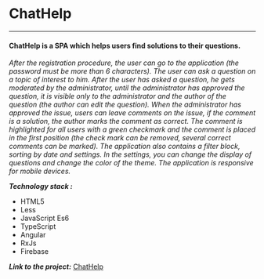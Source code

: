 # **ChatHelp**
***
#### ChatHelp is a SPA which helps users find solutions to their questions.

_After the registration procedure, the user can go to the application (the password must be more than 6 characters). The user can ask a question on a topic of interest to him. After the user has asked a question, he gets moderated by the administrator, until the administrator has approved the question, it is visible only to the administrator and the author of the question (the author can edit the question). When the administrator has approved the issue, users can leave comments on the issue, if the comment is a solution, the author marks the comment as correct. The comment is highlighted for all users with a green checkmark and the comment is placed in the first position (the check mark can be removed, several correct comments can be marked).
The application also contains a filter block, sorting by date and settings. In the settings, you can change the display of questions and change the color of the theme.
The application is responsive for mobile devices._

***Technology stack :***
* HTML5
* Less
* JavaScript Es6
* TypeScript
* Angular 
* RxJs
* Firebase

***Link to the project:*** [ChatHelp](https://chathelp-990b0.firebaseapp.com/login)
